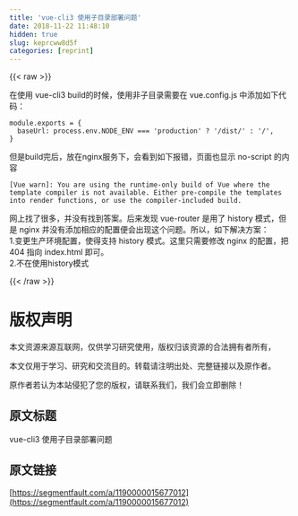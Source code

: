 ```yaml
---
title: 'vue-cli3 使用子目录部署问题' 
date: 2018-11-22 11:48:10
hidden: true
slug: keprcww8d5f
categories: [reprint]
---
```


{{< raw >}}
<p>&#x5728;&#x4F7F;&#x7528; vue-cli3 build&#x7684;&#x65F6;&#x5019;&#xFF0C;&#x4F7F;&#x7528;&#x975E;&#x5B50;&#x76EE;&#x5F55;&#x9700;&#x8981;&#x5728; vue.config.js &#x4E2D;&#x6DFB;&#x52A0;&#x5982;&#x4E0B;&#x4EE3;&#x7801;&#xFF1A;</p><div class="widget-codetool" style="display:none"><div class="widget-codetool--inner"><span class="selectCode code-tool" data-toggle="tooltip" data-placement="top" title="" data-original-title="&#x5168;&#x9009;"></span> <span type="button" class="copyCode code-tool" data-toggle="tooltip" data-placement="top" data-clipboard-text="module.exports = {
  baseUrl: process.env.NODE_ENV === &apos;production&apos; ? &apos;/dist/&apos; : &apos;/&apos;,
}" title="" data-original-title="&#x590D;&#x5236;"></span> <span type="button" class="saveToNote code-tool" data-toggle="tooltip" data-placement="top" title="" data-original-title="&#x653E;&#x8FDB;&#x7B14;&#x8BB0;"></span></div></div><pre class="hljs arduino"><code><span class="hljs-keyword">module</span>.exports = {
  baseUrl: <span class="hljs-built_in">process</span>.env.NODE_ENV === <span class="hljs-string">&apos;production&apos;</span> ? <span class="hljs-string">&apos;/dist/&apos;</span> : <span class="hljs-string">&apos;/&apos;</span>,
}</code></pre><p>&#x4F46;&#x662F;build&#x5B8C;&#x540E;&#xFF0C;&#x653E;&#x5728;nginx&#x670D;&#x52A1;&#x4E0B;&#xFF0C;&#x4F1A;&#x770B;&#x5230;&#x5982;&#x4E0B;&#x62A5;&#x9519;&#xFF0C;&#x9875;&#x9762;&#x4E5F;&#x663E;&#x793A; no-script &#x7684;&#x5185;&#x5BB9;</p><div class="widget-codetool" style="display:none"><div class="widget-codetool--inner"><span class="selectCode code-tool" data-toggle="tooltip" data-placement="top" title="" data-original-title="&#x5168;&#x9009;"></span> <span type="button" class="copyCode code-tool" data-toggle="tooltip" data-placement="top" data-clipboard-text="[Vue warn]: You are using the runtime-only build of Vue where the template compiler is not available. Either pre-compile the templates into render functions, or use the compiler-included build." title="" data-original-title="&#x590D;&#x5236;"></span> <span type="button" class="saveToNote code-tool" data-toggle="tooltip" data-placement="top" title="" data-original-title="&#x653E;&#x8FDB;&#x7B14;&#x8BB0;"></span></div></div><pre class="hljs n1ql"><code style="word-break:break-word;white-space:initial">[Vue warn]: You are using the runtime-only <span class="hljs-keyword">build</span> of Vue <span class="hljs-keyword">where</span> the template compiler <span class="hljs-keyword">is</span> <span class="hljs-keyword">not</span> available. Either pre-compile the templates <span class="hljs-keyword">into</span> render functions, <span class="hljs-keyword">or</span> <span class="hljs-keyword">use</span> the compiler-included <span class="hljs-keyword">build</span>.</code></pre><p>&#x7F51;&#x4E0A;&#x627E;&#x4E86;&#x5F88;&#x591A;&#xFF0C;&#x5E76;&#x6CA1;&#x6709;&#x627E;&#x5230;&#x7B54;&#x6848;&#x3002;&#x540E;&#x6765;&#x53D1;&#x73B0; vue-router &#x662F;&#x7528;&#x4E86; history &#x6A21;&#x5F0F;&#xFF0C;&#x4F46;&#x662F; nginx &#x5E76;&#x6CA1;&#x6709;&#x6DFB;&#x52A0;&#x76F8;&#x5E94;&#x7684;&#x914D;&#x7F6E;&#x4FBF;&#x4F1A;&#x51FA;&#x73B0;&#x8FD9;&#x4E2A;&#x95EE;&#x9898;&#x3002;&#x6240;&#x4EE5;&#xFF0C;&#x5982;&#x4E0B;&#x89E3;&#x51B3;&#x65B9;&#x6848;&#xFF1A;<br>1.&#x53D8;&#x66F4;&#x751F;&#x4EA7;&#x73AF;&#x5883;&#x914D;&#x7F6E;&#xFF0C;&#x4F7F;&#x5F97;&#x652F;&#x6301; history &#x6A21;&#x5F0F;&#x3002;&#x8FD9;&#x91CC;&#x53EA;&#x9700;&#x8981;&#x4FEE;&#x6539; nginx &#x7684;&#x914D;&#x7F6E;&#xFF0C;&#x628A; 404 &#x6307;&#x5411; index.html &#x5373;&#x53EF;&#x3002;<br>2.&#x4E0D;&#x5728;&#x4F7F;&#x7528;history&#x6A21;&#x5F0F;</p>
{{< /raw >}}

# 版权声明
本文资源来源互联网，仅供学习研究使用，版权归该资源的合法拥有者所有，

本文仅用于学习、研究和交流目的。转载请注明出处、完整链接以及原作者。

原作者若认为本站侵犯了您的版权，请联系我们，我们会立即删除！

## 原文标题
vue-cli3 使用子目录部署问题

## 原文链接
[https://segmentfault.com/a/1190000015677012](https://segmentfault.com/a/1190000015677012)

